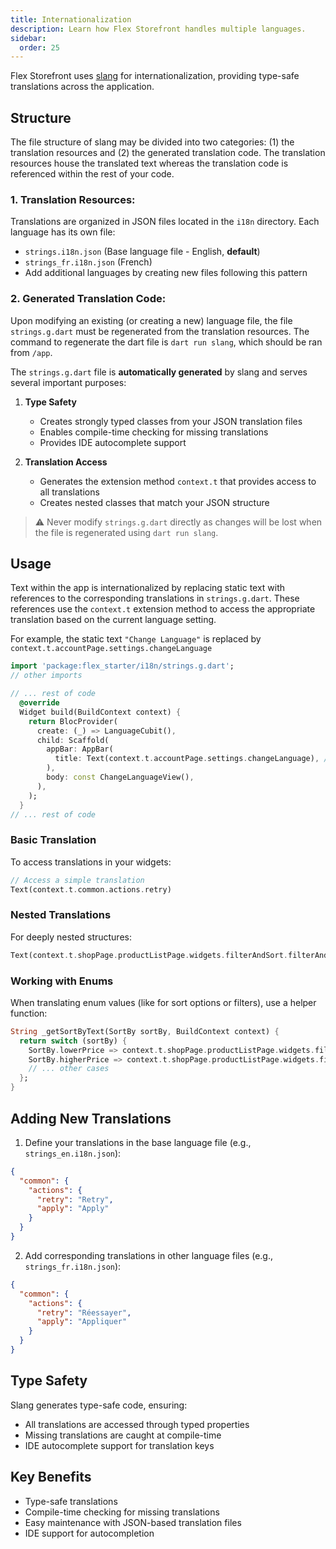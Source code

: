 ```yaml
---
title: Internationalization
description: Learn how Flex Storefront handles multiple languages.
sidebar:
  order: 25
---
```


Flex Storefront uses [slang](https://pub.dev/packages/slang) for internationalization, providing type-safe translations across the application.

## Structure

The file structure of slang may be divided into two categories: (1) the translation resources and (2) the generated translation code. The translation resources house the translated text whereas the translation code is referenced within the rest of your code.

### 1. Translation Resources:

Translations are organized in JSON files located in the `i18n` directory. Each language has its own file:
- `strings.i18n.json` (Base language file - English, **default**)
- `strings_fr.i18n.json` (French)
- Add additional languages by creating new files following this pattern

### 2. Generated Translation Code:

Upon modifying an existing (or creating a new) language file, the file `strings.g.dart` must be regenerated from the translation resources. The command to regenerate the dart file is `dart run slang`, which should be ran from `/app`.

The `strings.g.dart` file is **automatically generated** by slang and serves several important purposes:

1. **Type Safety**
   - Creates strongly typed classes from your JSON translation files
   - Enables compile-time checking for missing translations
   - Provides IDE autocomplete support

2. **Translation Access**
   - Generates the extension method `context.t` that provides access to all translations
   - Creates nested classes that match your JSON structure

> :warning: Never modify `strings.g.dart` directly as changes will be lost when the file is regenerated using `dart run slang`.

## Usage

Text within the app is internationalized by replacing static text with references to the corresponding translations in `strings.g.dart`. These references use the `context.t` extension method to access the appropriate translation based on the current language setting.

For example, the static text `"Change Language"` is replaced by `context.t.accountPage.settings.changeLanguage`

```dart
import 'package:flex_starter/i18n/strings.g.dart';
// other imports

// ... rest of code
  @override
  Widget build(BuildContext context) {
    return BlocProvider(
      create: (_) => LanguageCubit(),
      child: Scaffold(
        appBar: AppBar(
          title: Text(context.t.accountPage.settings.changeLanguage), // Reference to the translation code
        ),
        body: const ChangeLanguageView(),
      ),
    );
  }
// ... rest of code
```

### Basic Translation
To access translations in your widgets:

```dart
// Access a simple translation
Text(context.t.common.actions.retry)
```

### Nested Translations
For deeply nested structures:

```dart
Text(context.t.shopPage.productListPage.widgets.filterAndSort.filterAndSort)
```

### Working with Enums
When translating enum values (like for sort options or filters), use a helper function:

```dart
String _getSortByText(SortBy sortBy, BuildContext context) {
  return switch (sortBy) {
    SortBy.lowerPrice => context.t.shopPage.productListPage.widgets.filterAndSort.sortByOptions.lowerPrice,
    SortBy.higherPrice => context.t.shopPage.productListPage.widgets.filterAndSort.sortByOptions.higherPrice,
    // ... other cases
  };
}
```

## Adding New Translations

1. Define your translations in the base language file (e.g., `strings_en.i18n.json`):
```json
{
  "common": {
    "actions": {
      "retry": "Retry",
      "apply": "Apply"
    }
  }
}
```

2. Add corresponding translations in other language files (e.g., `strings_fr.i18n.json`):
```json
{
  "common": {
    "actions": {
      "retry": "Réessayer",
      "apply": "Appliquer"
    }
  }
}
```

## Type Safety

Slang generates type-safe code, ensuring:
- All translations are accessed through typed properties
- Missing translations are caught at compile-time
- IDE autocomplete support for translation keys

## Key Benefits
- Type-safe translations
- Compile-time checking for missing translations
- Easy maintenance with JSON-based translation files
- IDE support for autocompletion
